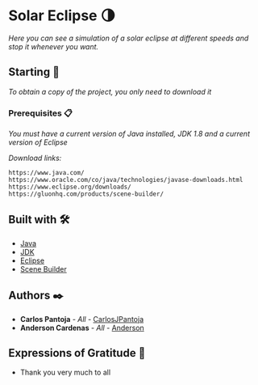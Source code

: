 # Solar Eclipse 🌗

_Here you can see a simulation of a solar eclipse at different speeds and stop it whenever you want._

## Starting 🚀

_To obtain a copy of the project, you only need to download it_

### Prerequisites 📋

_You must have a current version of Java installed, JDK 1.8 and a current version of Eclipse_

_Download links:_

```
https://www.java.com/
https://www.oracle.com/co/java/technologies/javase-downloads.html
https://www.eclipse.org/downloads/
https://gluonhq.com/products/scene-builder/
```

## Built with 🛠️

* [Java](https://www.java.com/)
* [JDK](https://www.oracle.com/co/java/technologies/javase-downloads.html)
* [Eclipse](https://www.eclipse.org/downloads/)
* [Scene Builder](https://gluonhq.com/products/scene-builder/)

## Authors ✒️

* **Carlos Pantoja** - *All* - [CarlosJPantoja](https://github.com/CarlosJPantoja)
* **Anderson Cardenas** - *All* - [Anderson](https://github.com/anderson-154)

## Expressions of Gratitude 🎁

* Thank you very much to all
